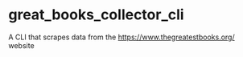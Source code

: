 # great_books_collector_cli
A CLI that scrapes data from the https://www.thegreatestbooks.org/ website

